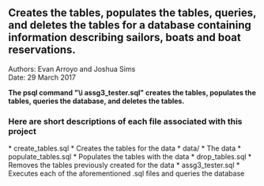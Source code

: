 <h2>Creates the tables, populates the tables, queries, and deletes the tables for a database containing information describing sailors, boats and boat reservations.</h2>

Authors: Evan Arroyo and Joshua Sims  
Date: 29 March 2017

**The psql command "\i assg3_tester.sql" creates the tables, populates the
tables, queries the database, and deletes the tables.**

<h3>Here are short descriptions of each file associated with this project</h3>
* create_tables.sql
	* Creates the tables for the data
* data/
	* The data
* populate_tables.sql
	* Populates the tables with the data
* drop_tables.sql
	* Removes the tables previously created for the data
* assg3_tester.sql
    * Executes each of the aforementioned .sql files and queries the database